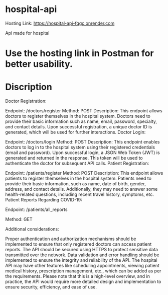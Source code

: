 # hospital-api
Hosting Link: https://hospital-api-fqgc.onrender.com

Api made for hospital
# Use the hosting link in Postman for better usability.
# Discription
Doctor Registration:

Endpoint: /doctors/register
Method: POST
Description: This endpoint allows doctors to register themselves in the hospital system. Doctors need to provide their basic information such as name, email, password, specialty, and contact details. Upon successful registration, a unique doctor ID is generated, which will be used for further interactions.
Doctor Login:

Endpoint: /doctors/login
Method: POST
Description: This endpoint enables doctors to log in to the hospital system using their registered credentials (email and password). Upon successful login, a JSON Web Token (JWT) is generated and returned in the response. This token will be used to authenticate the doctor for subsequent API calls.
Patient Registration:

Endpoint: /patients/register
Method: POST
Description: This endpoint allows patients to register themselves in the hospital system. Patients need to provide their basic information, such as name, date of birth, gender, address, and contact details. Additionally, they may need to answer some health-related questions, including recent travel history, symptoms, etc.
Patient Reports Regarding COVID-19:

Endpoint: /patients/all_reports

Method: GET

Additional considerations:

Proper authentication and authorization mechanisms should be implemented to ensure that only registered doctors can access patient reports.
The API should be secured using HTTPS to protect sensitive data transmitted over the network.
Data validation and error handling should be implemented to ensure the integrity and reliability of the API.
The hospital API may have other features like scheduling appointments, viewing patient medical history, prescription management, etc., which can be added as per the requirements.
Please note that this is a high-level overview, and in practice, the API would require more detailed design and implementation to ensure security, efficiency, and ease of use.
